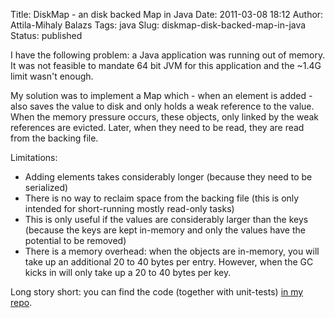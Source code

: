Title: DiskMap - an disk backed Map in Java
Date: 2011-03-08 18:12
Author: Attila-Mihaly Balazs
Tags: java
Slug: diskmap-disk-backed-map-in-java
Status: published

I have the following problem: a Java application was running out of
memory. It was not feasible to mandate 64 bit JVM for this application
and the \~1.4G limit wasn't enough.

My solution was to implement a Map which - when an element is added -
also saves the value to disk and only holds a weak reference to the
value. When the memory pressure occurs, these objects, only linked by
the weak references are evicted. Later, when they need to be read, they
are read from the backing file.

Limitations:

-   Adding elements takes considerably longer (because they need to be
    serialized)
-   There is no way to reclaim space from the backing file (this is only
    intended for short-running mostly read-only tasks)
-   This is only useful if the values are considerably larger than the
    keys (because the keys are kept in-memory and only the values have
    the potential to be removed)
-   There is a memory overhead: when the objects are in-memory, you will
    take up an additional 20 to 40 bytes per entry. However, when the GC
    kicks in will only take up a 20 to 40 bytes per key.

Long story short: you can find the code (together with unit-tests) [in
my
repo](http://code.google.com/p/hype-free/source/browse/#svn%2Ftrunk%2Fjava-diskmap).
